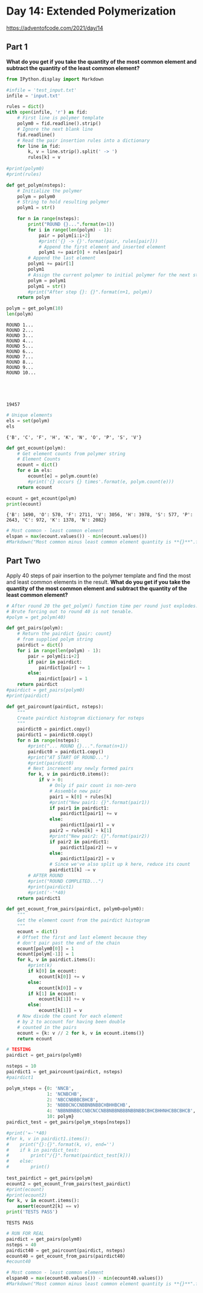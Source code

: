 # Day 14: Extended Polymerization

https://adventofcode.com/2021/day/14

## Part 1

**What do you get if you take the quantity of the most common element and subtract the quantity of the least common element?**


```python
from IPython.display import Markdown
```


```python
#infile = 'test_input.txt'
infile = 'input.txt'

rules = dict()
with open(infile, 'r') as fid:
    # First line is polymer template
    polym0 = fid.readline().strip()
    # Ignore the next blank line
    fid.readline()
    # Read the pair insertion rules into a dictionary
    for line in fid:
        k, v = line.strip().split(' -> ')
        rules[k] = v
        
#print(polym0)
#print(rules)
```


```python
def get_polym(nsteps):
    # Initialize the polymer
    polym = polym0
    # String to hold resulting polymer
    polym1 = str()

    for n in range(nsteps):
        print("ROUND {}...".format(n+1))
        for i in range(len(polym) - 1):
            pair = polym[i:i+2]
            #print('{} -> {}'.format(pair, rules[pair]))
            # Append the first element and inserted element
            polym1 += pair[0] + rules[pair]
        # Append the last element
        polym1 += pair[1]
        polym1
        # Assign the current polymer to initial polymer for the next step
        polym = polym1
        polym1 = str()
        #print("After step {}: {}".format(n+1, polym))
    return polym
```


```python
polym = get_polym(10)
len(polym)
```

    ROUND 1...
    ROUND 2...
    ROUND 3...
    ROUND 4...
    ROUND 5...
    ROUND 6...
    ROUND 7...
    ROUND 8...
    ROUND 9...
    ROUND 10...
    




    19457




```python
# Unique elements
els = set(polym)
els
```




    {'B', 'C', 'F', 'H', 'K', 'N', 'O', 'P', 'S', 'V'}




```python
def get_ecount(polym):
    # Get element counts from polymer string
    # Element Counts
    ecount = dict()
    for e in els:
        ecount[e] = polym.count(e)
        #print('{} occurs {} times'.format(e, polym.count(e)))
    return ecount

ecount = get_ecount(polym)
print(ecount)
```

    {'B': 1490, 'O': 570, 'F': 2711, 'V': 3056, 'H': 3978, 'S': 577, 'P': 2643, 'C': 972, 'K': 1378, 'N': 2082}
    


```python
# Most common - least common element
elspan = max(ecount.values()) - min(ecount.values())
#Markdown("Most common minus least common element quantity is **{}**".format(elspan))
```

## Part Two

Apply 40 steps of pair insertion to the polymer template and find the most and least common elements in the result. **What do you get if you take the quantity of the most common element and subtract the quantity of the least common element?**


```python
# After round 20 the get_polym() function time per round just explodes.
# Brute forcing out to round 40 is not tenable.
#polym = get_polym(40)
```


```python
def get_pairs(polym):
    # Return the pairdict {pair: count}
    # from supplied polym string
    pairdict = dict()
    for i in range(len(polym) - 1):
        pair = polym[i:i+2]
        if pair in pairdict:
            pairdict[pair] += 1
        else:
            pairdict[pair] = 1
    return pairdict
#pairdict = get_pairs(polym0)
#print(pairdict)
```


```python
def get_paircount(pairdict, nsteps):
    """
    Create pairdict histogram dictionary for nsteps
    """
    pairdict0 = pairdict.copy()
    pairdict1 = pairdict0.copy()
    for n in range(nsteps):
        #print("... ROUND {}...".format(n+1))
        pairdict0 = pairdict1.copy()
        #print("AT START OF ROUND...")
        #print(pairdict0)
        # Next increment any newly formed pairs
        for k, v in pairdict0.items():
            if v > 0:
                # Only if pair count is non-zero
                # Assemble new pair
                pair1 = k[0] + rules[k]
                #print("New pair1: {}".format(pair1))
                if pair1 in pairdict1:
                    pairdict1[pair1] += v
                else:
                    pairdict1[pair1] = v
                pair2 = rules[k] + k[1]
                #print("New pair2: {}".format(pair2))
                if pair2 in pairdict1:
                    pairdict1[pair2] += v
                else:
                    pairdict1[pair2] = v
                # Since we've also split up k here, reduce its count
                pairdict1[k] -= v
        # AFTER ROUND
        #print("ROUND COMPLETED...")
        #print(pairdict1)
        #print('-'*40)
    return pairdict1

def get_ecount_from_pairs(pairdict, polym0=polym0):
    """
    Get the element count from the pairdict histogram
    """
    ecount = dict()
    # Offset the first and last element because they
    # don't pair past the end of the chain
    ecount[polym0[0]] = 1
    ecount[polym[-1]] = 1
    for k, v in pairdict.items():
        #print(k)
        if k[0] in ecount:
            ecount[k[0]] += v
        else:
            ecount[k[0]] = v
        if k[1] in ecount:
            ecount[k[1]] += v
        else:
            ecount[k[1]] = v
    # Now divide the count for each element
    # by 2 to account for having been double
    # counted in the pairs
    ecount = {k: v // 2 for k, v in ecount.items()}
    return ecount

```


```python
# TESTING
pairdict = get_pairs(polym0)

nsteps = 10
pairdict1 = get_paircount(pairdict, nsteps)
#pairdict1

polym_steps = {0: 'NNCB',
               1: 'NCNBCHB',
               2: 'NBCCNBBBCBHCB',
               3: 'NBBBCNCCNBBNBNBBCHBHHBCHB',
               4: 'NBBNBNBBCCNBCNCCNBBNBBNBBBNBBNBBCBHCBHHNHCBBCBHCB',
               10: polym}
pairdict_test = get_pairs(polym_steps[nsteps])

#print('=-'*40)
#for k, v in pairdict1.items():
#    print("{}:{}".format(k, v), end='')
#    if k in pairdict_test:
#        print("/{}".format(pairdict_test[k]))
#    else:
#        print()
        
test_pairdict = get_pairs(polym)
ecount2 = get_ecount_from_pairs(test_pairdict)
#print(ecount)
#print(ecount2)
for k, v in ecount.items():
    assert(ecount2[k] == v)
print('TESTS PASS')
```

    TESTS PASS
    


```python
# RUN FOR REAL
pairdict = get_pairs(polym0)
nsteps = 40
pairdict40 = get_paircount(pairdict, nsteps)
ecount40 = get_ecount_from_pairs(pairdict40)
#ecount40
```


```python
# Most common - least common element
elspan40 = max(ecount40.values()) - min(ecount40.values())
#Markdown("Most common minus least common element quantity is **{}**".format(elspan40))
```
